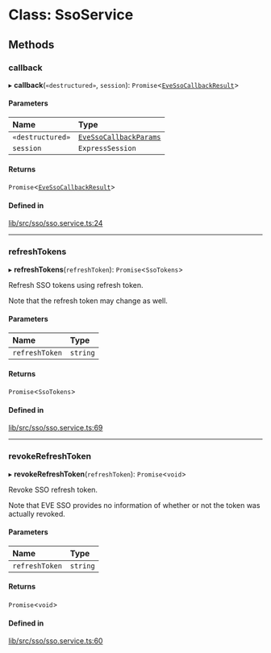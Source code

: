 # Class: SsoService

## Methods

### callback

▸ **callback**(`«destructured»`, `session`): `Promise`\<[`EveSsoCallbackResult`](EveSsoCallbackResult.md)\>

#### Parameters

| Name | Type |
| :------ | :------ |
| `«destructured»` | [`EveSsoCallbackParams`](EveSsoCallbackParams.md) |
| `session` | `ExpressSession` |

#### Returns

`Promise`\<[`EveSsoCallbackResult`](EveSsoCallbackResult.md)\>

#### Defined in

[lib/src/sso/sso.service.ts:24](https://github.com/joonashak/nestjs-eve-auth/blob/2fa8073/lib/src/sso/sso.service.ts#L24)

___

### refreshTokens

▸ **refreshTokens**(`refreshToken`): `Promise`\<`SsoTokens`\>

Refresh SSO tokens using refresh token.

Note that the refresh token may change as well.

#### Parameters

| Name | Type |
| :------ | :------ |
| `refreshToken` | `string` |

#### Returns

`Promise`\<`SsoTokens`\>

#### Defined in

[lib/src/sso/sso.service.ts:69](https://github.com/joonashak/nestjs-eve-auth/blob/2fa8073/lib/src/sso/sso.service.ts#L69)

___

### revokeRefreshToken

▸ **revokeRefreshToken**(`refreshToken`): `Promise`\<`void`\>

Revoke SSO refresh token.

Note that EVE SSO provides no information of whether or not the token was
actually revoked.

#### Parameters

| Name | Type |
| :------ | :------ |
| `refreshToken` | `string` |

#### Returns

`Promise`\<`void`\>

#### Defined in

[lib/src/sso/sso.service.ts:60](https://github.com/joonashak/nestjs-eve-auth/blob/2fa8073/lib/src/sso/sso.service.ts#L60)
